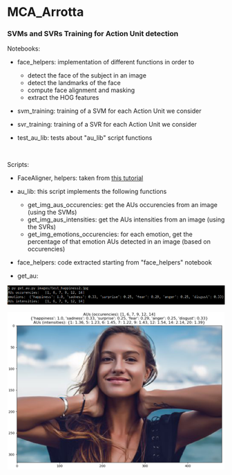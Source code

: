 # MCA_Arrotta
### SVMs and SVRs Training for Action Unit detection

Notebooks:

- face\_helpers: implementation of different functions in order to
  - detect the face of the subject in an image
  - detect the landmarks of the face
  - compute face alignment and masking
  - extract the HOG features
- svm\_training: training of a SVM for each Action Unit we consider

- svr\_training: training of a SVR for each Action Unit we consider
- test\_au\_lib: tests about "au\_lib" script functions

<br>

Scripts:

- FaceAligner, helpers: taken from [this tutorial](https://www.pyimagesearch.com/2017/05/22/face-alignment-with-opencv-and-python/)
- au\_lib: this script implements the following functions
  - get\_img\_aus\_occurencies:      get the AUs occurencies from an image (using the SVMs)
  - get\_img\_aus\_intensities:      get the AUs intensities from an image (using the SVRs)
  - get\_img\_emotions\_occurencies: for each emotion, get the percentage of that emotion AUs detected in an image (based on occurencies)
- face\_helpers: code extracted starting from "face\_helpers" notebook

- get\_au:

![Image1](images/get_au_img1.PNG)

![Image2](images/get_au_img2.PNG)


